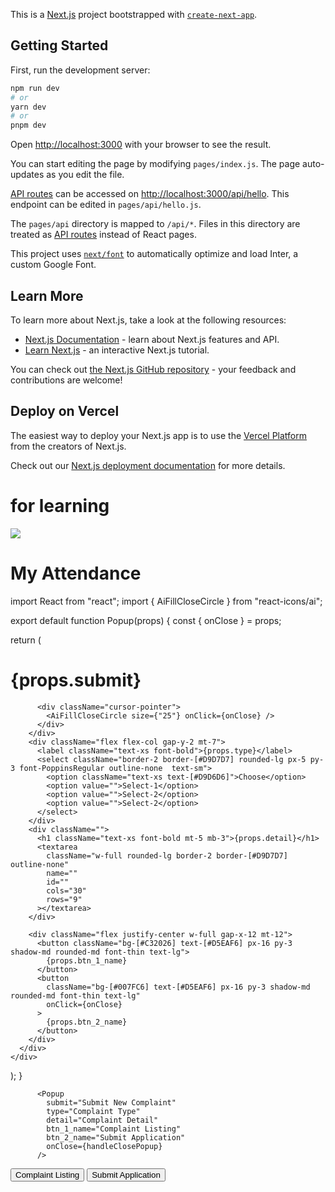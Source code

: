 This is a [Next.js](https://nextjs.org/) project bootstrapped with [`create-next-app`](https://github.com/vercel/next.js/tree/canary/packages/create-next-app).

## Getting Started

First, run the development server:

```bash
npm run dev
# or
yarn dev
# or
pnpm dev
```

Open [http://localhost:3000](http://localhost:3000) with your browser to see the result.

You can start editing the page by modifying `pages/index.js`. The page auto-updates as you edit the file.

[API routes](https://nextjs.org/docs/api-routes/introduction) can be accessed on [http://localhost:3000/api/hello](http://localhost:3000/api/hello). This endpoint can be edited in `pages/api/hello.js`.

The `pages/api` directory is mapped to `/api/*`. Files in this directory are treated as [API routes](https://nextjs.org/docs/api-routes/introduction) instead of React pages.

This project uses [`next/font`](https://nextjs.org/docs/basic-features/font-optimization) to automatically optimize and load Inter, a custom Google Font.

## Learn More

To learn more about Next.js, take a look at the following resources:

- [Next.js Documentation](https://nextjs.org/docs) - learn about Next.js features and API.
- [Learn Next.js](https://nextjs.org/learn) - an interactive Next.js tutorial.

You can check out [the Next.js GitHub repository](https://github.com/vercel/next.js/) - your feedback and contributions are welcome!

## Deploy on Vercel

The easiest way to deploy your Next.js app is to use the [Vercel Platform](https://vercel.com/new?utm_medium=default-template&filter=next.js&utm_source=create-next-app&utm_campaign=create-next-app-readme) from the creators of Next.js.

Check out our [Next.js deployment documentation](https://nextjs.org/docs/deployment) for more details.

# for learning

 <Link
        className="flex gap-x-5 py-3 pl-8 w-full items-center"
        href={"/my-attendance"}
      >
        <img className="w-6" src={"images/attendance-icon.png"} />
        <h1>My Attendance</h1>
      </Link>

import React from "react";
import { AiFillCloseCircle } from "react-icons/ai";

export default function Popup(props) {
const { onClose } = props;

return (

<div className="fixed inset-0 flex items-center justify-center backdrop-blur-sm font-PoppinsRegular">
<div className="bg-white rounded-xl p-8 w-7/12">
<div className="flex justify-between">
<h1 className="text-md font-PoppinsSemiBold ">{props.submit}</h1>

          <div className="cursor-pointer">
            <AiFillCloseCircle size={"25"} onClick={onClose} />
          </div>
        </div>
        <div className="flex flex-col gap-y-2 mt-7">
          <label className="text-xs font-bold">{props.type}</label>
          <select className="border-2 border-[#D9D7D7] rounded-lg px-5 py-3 font-PoppinsRegular outline-none  text-sm">
            <option className="text-xs text-[#D9D6D6]">Choose</option>
            <option value="">Select-1</option>
            <option value="">Select-2</option>
            <option value="">Select-2</option>
          </select>
        </div>
        <div className="">
          <h1 className="text-xs font-bold mt-5 mb-3">{props.detail}</h1>
          <textarea
            className="w-full rounded-lg border-2 border-[#D9D7D7] outline-none"
            name=""
            id=""
            cols="30"
            rows="9"
          ></textarea>
        </div>

        <div className="flex justify-center w-full gap-x-12 mt-12">
          <button className="bg-[#C32026] text-[#D5EAF6] px-16 py-3 shadow-md rounded-md font-thin text-lg">
            {props.btn_1_name}
          </button>
          <button
            className="bg-[#007FC6] text-[#D5EAF6] px-16 py-3 shadow-md rounded-md font-thin text-lg"
            onClick={onClose}
          >
            {props.btn_2_name}
          </button>
        </div>
      </div>
    </div>

);
}

          <Popup
            submit="Submit New Complaint"
            type="Complaint Type"
            detail="Complaint Detail"
            btn_1_name="Complaint Listing"
            btn_2_name="Submit Application"
            onClose={handleClosePopup}
          />

 <div className="flex justify-center w-full gap-x-12 mt-12">
          <button className="bg-[#C32026] text-[#D5EAF6]  shadow-md rounded-md font-thin py-3 xl:px-14 lg:px-12 md:px-7 sm:px-3 px-px  xl:text-lg text-md text-xs  ">
            Complaint Listing
          </button>
          <button
            className="bg-[#007FC6] text-[#D5EAF6]   shadow-md rounded-md font-thin py-3 xl:px-16 lg:px-12 md:px-7 sm:px-3 px-px xl:text-lg text-md text-xs"
            onClick={onClose}
          >
            Submit Application
          </button>
        </div>
